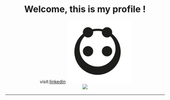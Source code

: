 <div align="center">
 <h1>Welcome, this is my profile !</h1>
  <span font-size="14px">visit:<a href="https://www.linkedin.com/in/leonardo-dimarchi/">linkedin</a></span>
 <img height="200px" width="200px" src="pandaMinimalist.png"/>
</div>

<div align="center">
  <img src="https://github-readme-stats.vercel.app/api/top-langs/?username=leonardodimarchi&layout=compact&theme=onedark"/>
</div>

---

<div align="center">
  
</div>

